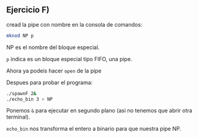 ## Ejercicio F)
cread la pipe con nombre en la consola de comandos:
```bash
mknod NP p
```
NP es el nombre del bloque especial.

``p`` indica es un bloque especial tipo FIFO, una pipe.

Ahora ya podeis hacer `open` de la pipe

Despues para probar el programa:

```bash
./spawnF 2&
./echo_bin 3 > NP
```
Ponemos ``&`` para ejecutar en segundo plano (asi no tenemos que abrir otra terminal).

``echo_bin`` nos transforma el entero a binario para que nuestra pipe NP.
